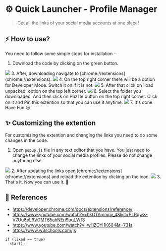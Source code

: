 # ⚙ Quick Launcher - Profile Manager

> Get all the links of your social media accounts at one place!

## ⚡ How to use?
You need to follow some simple steps for installation -
1. Download the code by clicking on the green button.
<img src="https://imgur.com/DWsrBdX.jpg">
3. After, downloading navigate to [chrome://extensions](chrome://extensions).
<img src="https://imgur.com/VHHipgd.jpg">
4. On the top right corner there will be a option for Developer Mode. Switch it on if it is not.
<img src="https://imgur.com/CsGK5hR.jpg">
5. After that click on `load unpacked` option on the top left corner.
<img src="https://imgur.com/1CjY6VY.jpg">
6. Select the folder you downloaded. And then click on Puzzle button on the top right corner. Click on it and Pin this extention so that you can use it anytime.
<img src="https://imgur.com/0BfQejf.jpg">
7. it's done. Have Fun 😃

## ✨ Customizing the extention
For customizing the extention and changing the links you need to do some changes in the code.
1. Open `popup.js` file in any text editor that you have. You just need to change the links of your social media profiles. Please do not change anythong else.
<img src="https://imgur.com/zBvprti.jpg">
2. After updating the links open [chrome://extensions](chrome://extensions) and reload the extention by clicking on the icon.
<img src="https://imgur.com/9srttwp.jpg">
3. That's it. Now you can use it. 🎉

## 🔰 References
- https://developer.chrome.com/docs/extensions/reference/
- https://www.youtube.com/watch?v=hkOTAmmuv_4&list=PLRqwX-V7Uu6bL9VOMT65ahNEri9uqLWfS
- https://www.youtube.com/watch?v=wHZCYi1K664&t=731s
- https://www.w3schools.com/js

```
if (liked == true)
  star();
```
